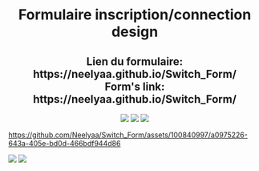 <h1 align="center">Formulaire inscription/connection design</h1>
<h2 align="center">Lien du formulaire: https://neelyaa.github.io/Switch_Form/ </br> Form's link: https://neelyaa.github.io/Switch_Form/</h2>
<p align="center">
  <img src="https://img.shields.io/badge/HTML5-E34F26?style=for-the-badge&logo=html5&logoColor=white" />
  <img src="https://img.shields.io/badge/CSS3-1572B6?style=for-the-badge&logo=css3&logoColor=white" />
  <img src="https://img.shields.io/badge/JavaScript-323330?style=for-the-badge&logo=javascript&logoColor=F7DF1E" />
</p>

https://github.com/Neelyaa/Switch_Form/assets/100840997/a0975226-643a-405e-bd0d-466bdf944d86


<img src="https://github.com/Neelyaa/Switch_Form/assets/100840997/2f8e2dfb-20fb-404d-8054-bc7a63b1a0ed" />
<img src="https://github.com/Neelyaa/Switch_Form/assets/100840997/65af0a9b-3082-4b64-a4f4-2a3abd550e21" />
